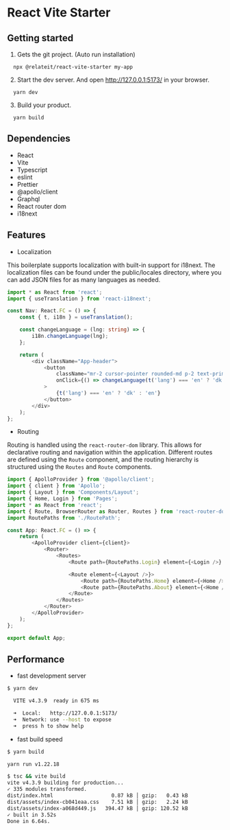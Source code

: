 # React Vite Starter

## Getting started

1. Gets the git project. (Auto run installation)

```
  npx @relateit/react-vite-starter my-app
```

2. Start the dev server. And open http://127.0.0.1:5173/ in your browser.

```
  yarn dev
```

3. Build your product.

```
  yarn build
```

## Dependencies

-   React
-   Vite
-   Typescript
-   eslint
-   Prettier
-   @apollo/client
-   Graphql
-   React router dom
-   i18next

## Features

-   Localization

This boilerplate supports localization with built-in support for i18next. The localization files can be found under the public/locales directory, where you can add JSON files for as many languages as needed.

```ts
import * as React from 'react';
import { useTranslation } from 'react-i18next';

const Nav: React.FC = () => {
    const { t, i18n } = useTranslation();

    const changeLanguage = (lng: string) => {
        i18n.changeLanguage(lng);
    };

    return (
        <div className="App-header">
            <button
                className="mr-2 cursor-pointer rounded-md p-2 text-primary shadow-md"
                onClick={() => changeLanguage(t('lang') === 'en' ? 'dk' : 'en')}
            >
                {t('lang') === 'en' ? 'dk' : 'en'}
            </button>
        </div>
    );
};
```

-   Routing

Routing is handled using the `react-router-dom` library. This allows for declarative routing and navigation within the application. Different routes are defined using the `Route` component, and the routing hierarchy is structured using the `Routes` and `Route` components.

```ts
import { ApolloProvider } from '@apollo/client';
import { client } from 'Apollo';
import { Layout } from 'Components/Layout';
import { Home, Login } from 'Pages';
import * as React from 'react';
import { Route, BrowserRouter as Router, Routes } from 'react-router-dom';
import RoutePaths from './RoutePath';

const App: React.FC = () => {
    return (
        <ApolloProvider client={client}>
            <Router>
                <Routes>
                    <Route path={RoutePaths.Login} element={<Login />} />

                    <Route element={<Layout />}>
                        <Route path={RoutePaths.Home} element={<Home />} />
                        <Route path={RoutePaths.About} element={<Home />} />
                    </Route>
                </Routes>
            </Router>
        </ApolloProvider>
    );
};

export default App;
```

## Performance

-   fast development server

```bash
$ yarn dev

  VITE v4.3.9  ready in 675 ms

  ➜  Local:   http://127.0.0.1:5173/
  ➜  Network: use --host to expose
  ➜  press h to show help
```

-   fast build speed

```bash
$ yarn build

yarn run v1.22.18

$ tsc && vite build
vite v4.3.9 building for production...
✓ 335 modules transformed.
dist/index.html                   0.87 kB │ gzip:   0.43 kB
dist/assets/index-cb041eaa.css    7.51 kB │ gzip:   2.24 kB
dist/assets/index-a068d449.js   394.47 kB │ gzip: 120.52 kB
✓ built in 3.52s
Done in 6.64s.
```
